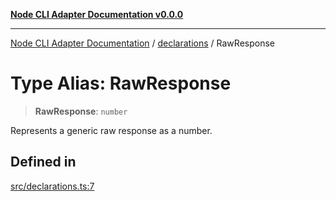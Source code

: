 [**Node CLI Adapter Documentation v0.0.0**](../../README.md)

***

[Node CLI Adapter Documentation](../../modules.md) / [declarations](../README.md) / RawResponse

# Type Alias: RawResponse

> **RawResponse**: `number`

Represents a generic raw response as a number.

## Defined in

[src/declarations.ts:7](https://github.com/stonemjs/node-cli-adapter/blob/51fcc01bbd0eb589538cce80e62e720559e5481a/src/declarations.ts#L7)
